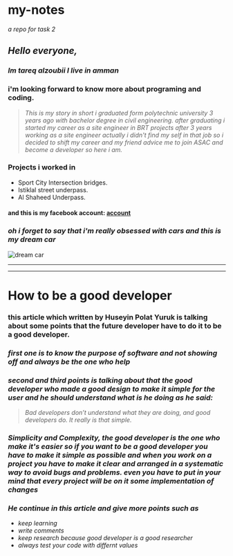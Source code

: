 # my-notes
_a repo for task 2_

## **_Hello everyone,_**

### _Im tareq alzoubii I live in amman_

### i'm looking forward to know more about programing and coding.

> _This is my story in short
i graduated form polytechnic university 3 years ago with bachelor degree in civil engineering.
after graduating i started my career as a site engineer in BRT projects
 after 3 years working as a site engineer actually i didn't find my self in that job so i decided to shift my career and my friend advice me to join ASAC and become a developer so here i am._

 ### **Projects i worked in**
 * Sport City Intersection bridges.
 * Istiklal street underpass.
 * Al Shaheed Underpass. 


  #### **and this is my facebook account:** [account](www.facebook.com/tareq.zoubii)

  ### _oh i forget to say that i'm really obsessed with cars and this is my dream car_
![dream car](https://www.mercedes-benz.co.th/en/passengercars/mercedes-benz-cars/models/g-class/suv-w463/offers-and-services/special-edition/sporty/_jcr_content/par/productinfotextimage/media2/slides/videoimageslide_3014/image.MQ4.12.20190826105423.jpeg)


__________________________________________________
--------------------------------------------------

# **How to be a good developer**
### this article which written by Huseyin Polat Yuruk is talking about some points that the future developer have to do it to be a good developer.
### _first one is to know the purpose of software and not showing off and always be the one who help_
### _second and third points is talking about that the good developer who made a good design to make it simple for the user and he should understand what is he doing as he said:_
> _Bad developers don’t understand what they are doing, and good developers do. It really is that simple._
### _Simplicity and Complexity, the good developer is the one who make it's easier so if you want to be a good developer you have to make it simple as possible and when you work on a project you have to make it clear and arranged in a systematic way to avoid bugs and problems. even you have to put in your mind that every project will be on it some implementation of changes_
### 
### _He continue in this article and give more points such as_
* _keep learning_
* _write comments_
* _keep research because good developer is a good researcher_
* _always test your code with differnt values_


